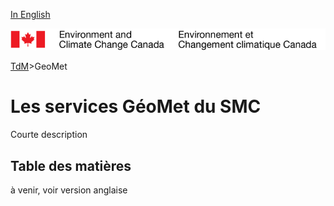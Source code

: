 [In English](readme.md)

![ECCC logo](img_eccc-logo.png)

[TdM](../readme_fr.md)>GeoMet

Les services GéoMet du SMC
============================

Courte description

Table des matières
----------------

à venir, voir version anglaise